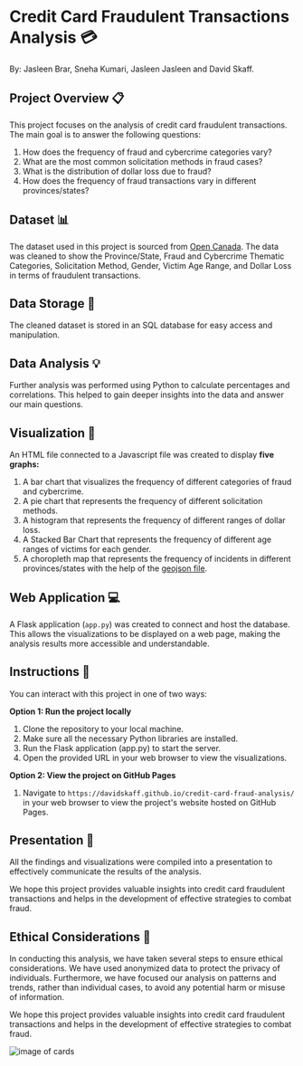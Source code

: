 # Credit Card Fraudulent Transactions Analysis 💳

By: Jasleen Brar, Sneha Kumari, Jasleen Jasleen and David Skaff.

## Project Overview 📋

This project focuses on the analysis of credit card fraudulent transactions. The main goal is to answer the following questions:

1. How does the frequency of fraud and cybercrime categories vary?
2. What are the most common solicitation methods in fraud cases?
3. What is the distribution of dollar loss due to fraud?
4. How does the frequency of fraud transactions vary in different provinces/states?

## Dataset 📊

The dataset used in this project is sourced from [Open Canada](https://open.canada.ca/data/en/dataset/6a09c998-cddb-4a22-beff-4dca67ab892f/resource/43c67af5-e598-4a9b-a484-fe1cb5d775b5/view/34ecea5c-4912-49d6-bea3-7b9aead8f4bc). The data was cleaned to show the Province/State, Fraud and Cybercrime Thematic Categories, Solicitation Method, Gender, Victim Age Range, and Dollar Loss in terms of fraudulent transactions.

## Data Storage 📂

The cleaned dataset is stored in an SQL database for easy access and manipulation.

## Data Analysis 💡

Further analysis was performed using Python to calculate percentages and correlations. This helped to gain deeper insights into the data and answer our main questions.

## Visualization 🚀

An HTML file connected to a Javascript file was created to display **five graphs:**

1. A bar chart that visualizes the frequency of different categories of fraud and cybercrime.
2. A pie chart that represents the frequency of different solicitation methods.
3. A histogram that represents the frequency of different ranges of dollar loss.
4. A Stacked Bar Chart that represents the frequency of different age ranges of victims for each gender.
5. A choropleth map that represents the frequency of incidents in different provinces/states with the help of the [geojson file](https://cartographyvectors.com/map/116-canada-outline-with-provinces).

## Web Application 💻

A Flask application (`app.py`) was created to connect and host the database. This allows the visualizations to be displayed on a web page, making the analysis results more accessible and understandable.

## Instructions 📌

You can interact with this project in one of two ways:

**Option 1: Run the project locally**
1. Clone the repository to your local machine.
2. Make sure all the necessary Python libraries are installed.
3. Run the Flask application (app.py) to start the server.
4. Open the provided URL in your web browser to view the visualizations.

**Option 2: View the project on GitHub Pages**
1. Navigate to `https://davidskaff.github.io/credit-card-fraud-analysis/` in your web browser to view the project's website hosted on GitHub Pages.

## Presentation 🎉

All the findings and visualizations were compiled into a presentation to effectively communicate the results of the analysis.

We hope this project provides valuable insights into credit card fraudulent transactions and helps in the development of effective strategies to combat fraud.

## Ethical Considerations 🌱

In conducting this analysis, we have taken several steps to ensure ethical considerations. We have used anonymized data to protect the privacy of individuals. Furthermore, we have focused our analysis on patterns and trends, rather than individual cases, to avoid any potential harm or misuse of information.

We hope this project provides valuable insights into credit card fraudulent transactions and helps in the development of effective strategies to combat fraud.


![image of cards](https://images.unsplash.com/photo-1641932969401-a541b8f29155?w=800&auto=format&fit=crop&q=60&ixlib=rb-4.0.3&ixid=M3wxMjA3fDB8MHxzZWFyY2h8MjB8fGNyZWRpdCUyMGZyYXVkfGVufDB8MHwwfHx8Mg%3D%3D)
